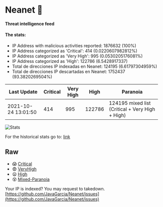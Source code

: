 # Neanet :hocho:
#### Threat intelligence feed
#### The stats:

- IP Address with malicious activities reported: 1876632 (100%)
- IP Address categorized as 'Critical':  414 (0.0220607982812%)
- IP Address categorized as 'Very High':  995 (0.0530205176081%)
- IP Address categorized as 'High':  122786 (6.5428917337)
- Total de direcciones IP indexadas en Neanet:  124195 (6.61797304959%)
- Total de direcciones IP descartadas en Neanet:  1752437 (93.3820269504%)

| Last Update | Critical | Very High | High | Paranoia |
| --- | --- | --- | --- | --- |
| 2021-10-24 13:01:50 | 414 | 995 | 122786 | 124195 mixed list (Critical + Very High + High)|

![Stats](https://docs.google.com/spreadsheets/d/e/2PACX-1vSnaNMIXVabIpDJjufMlzH7poXnshF3mgd8Is1g9ytUEzVsP5my4Trn8f-xkoLLQ38xpL3HtmUexLo6/pubchart?oid=501124687&format=image)

For the historical stats go to: [link](/stats.csv)
## Raw
- :scream: [Critical](https://raw.githubusercontent.com/JavaGarcia/Neanet/master/blacklists/neanet_critical.txt)
- :fearful: [VeryHigh](https://raw.githubusercontent.com/JavaGarcia/Neanet/master/blacklists/neanet_veryHigh.txtt)
- :frowning: [High](https://raw.githubusercontent.com/JavaGarcia/Neanet/master/blacklists/neanet_high.txt)
- :dizzy_face: [Mixed-Paranoia](https://raw.githubusercontent.com/JavaGarcia/Neanet/master/blacklists/neanet_all.txt)


Your IP is indexed? You may request to takedown. [https://github.com/JavaGarcia/Neanet/issues](https://github.com/JavaGarcia/Neanet/issues)






















































































































































































































































































































































































































































































































































































































































































































































































































































































































































































































































































































































































































































































































































































































































































































































































































































































































































































































































































































































































































































































































































































































































































































































































































































































































































































































































































































































































































































































































































































































































































































































































































































































































































































































































































































































































































































































































































































































































































































































































































































































































































































































































































































































































































































































































































































































































































































































































































































































































































































































































































































































































































































































































































































































































































































































































































































































































































































































































































































































































































































































































































































































































































































































































































































































































































































































































































































































































































































































































































































































































































































































































































































































































































































































































































































































































































































































































































































































































































































































































































































































































































































































































































































































































































































































































































































































































































































































































































































































































































































































































































































































































































































































































































































































































































































































































































































































































































































































































